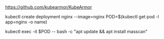 https://github.com/kubearmor/KubeArmor

kubectl create deployment nginx --image=nginx
POD=$(kubectl get pod -l app=nginx -o name)

kubectl exec -it $POD -- bash -c "apt update && apt install masscan"
